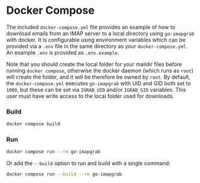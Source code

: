 # Docker Compose

The included `docker-compose.yml` file provides an example of how to download emails from an IMAP server to a local directory using `go-imapgrab` with docker. It is configurable using environment variables which can be provided via a `.env` file in the same directory as your `docker-compose.yml`. An example `.env` is provided as `.env.example`.

Note that you should create the local folder for your maildir files before running `docker compose`, otherwise the docker daemon (which runs as `root`) will create the folder, and it will be therefore be owned by `root`. By default, the `docker-compose.yml` executes `go-imapgrab` with UID and GID both set to `1000`, but these can be set via `IGRAB_UID` and/or `IGRAB_GID` variables. This user must have write access to the local folder used for downloads.

### Build

```sh
docker compose build
```

### Run

```sh
docker compose run --rm go-imapgrab
```

Or add the `--build` option to run and build with a single command:

```sh
docker compose run --build --rm go-imapgrab
```
